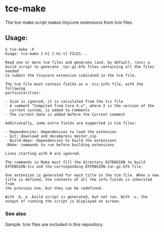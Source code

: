 # tce-make
The tce-make script makes tinycore extensions from tcm files.

## Usage:

    $ tce-make -h
    Usage: tce-make [-h] [-b|-v] FILES...
    
    Read one or more tcm files and generate (and, by default, runs) a
    build script to generate .tar.gz.bfe files containing all the files needed
    to submit the tinycore extension indicated in the tcm file.
    
    The tcm file must contain fields as a .tcz.info file, with the following
    particularities:
    
    - Size is ignored, it is calculated from the tcz file
    - A comment "Compiled from Core X.x", where X is the version of the
      current system, is added to Comments
    - The current date is added before the Current comment
    
    Additionally, some extra fields are supported in tcm files:
    
    - Dependencies: dependencies to load the extension
    - Git: download and decompress master.zip
    - Build-deps: dependencies to build the extensions
    -Make: commands to run before building extensions
    
    Lines starting with # are ignored.
    
    The commands in Make must fill the directory EXTENSION to build
    EXTENSION.tcz and the corresponding EXTENSION.tar.gz.bfe file.
    
    One extension is generated for each title in the tcm file. When a new
    title is defined, the contents of all the info fields is inherited from
    the previous one, but they can be redefined.
    
    With -b, a .build script is generated, but not run. With -v, the
    output of running the script is displayed on screen.

### See also
Sample .tcm files are included in this repository.
